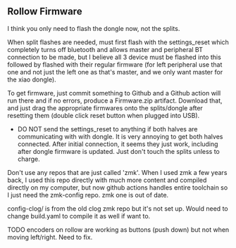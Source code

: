 ## Rollow Firmware

I think you only need to flash the dongle now, not the splits.

When split flashes are needed, must first flash with the settings_reset which completely turns off bluetooth and allows master and peripheral BT connection to be made, but I believe all 3 device must be flashed into this followed by flashed with their regular firmware (for left peripheral use that one and not just the left one as that's master, and we only want master for the xiao dongle).

To get firmware, just commit something to Github and a Github action will run there and if no errors, produce a Firmware.zip artifact. Download that, and just drag the appropriate firmwares onto the splits/dongle after resetting them (double click reset button when plugged into USB).
- DO NOT send the settings_reset to anything if both halves are communicating with with dongle. It is very annoying to get both halves connected. After initial connection, it seems they just work, including after dongle firmware is updated. Just don't touch the splits unless to charge.

Don't use any repos that are just called 'zmk'. When I used zmk a few years back, I used this repo directly with much more content and compiled directly on my computer, but now github actions handles entire toolchain so I just need the zmk-config repo. zmk one is out of date.


config-clog/ is from the old clog zmk repo but it's not set up. Would need to change build.yaml to compile it as well if want to.

TODO encoders on rollow are working as buttons (push down) but not when moving left/right. Need to fix.
